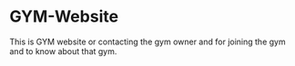 # GYM-Website
This is GYM website or contacting the gym owner and for joining the gym and to know about that gym.
